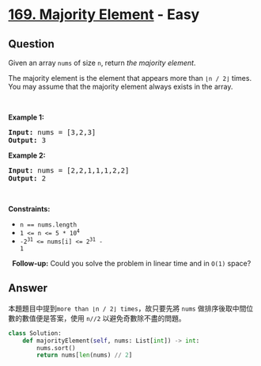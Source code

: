 # [169. Majority Element](https://leetcode.com/problems/majority-element/) - Easy

## Question

Given an array `` nums `` of size `` n ``, return _the majority element_.

The majority element is the element that appears more than `` ⌊n / 2⌋ `` times. You may assume that the majority element always exists in the array.

&nbsp;

__Example 1:__

<pre><strong>Input:</strong> nums = [3,2,3]
<strong>Output:</strong> 3
</pre>

__Example 2:__

<pre><strong>Input:</strong> nums = [2,2,1,1,1,2,2]
<strong>Output:</strong> 2
</pre>

&nbsp;

__Constraints:__

* `` n == nums.length ``
* <code>1 &lt;= n &lt;= 5 * 10<sup>4</sup></code>
* <code>-2<sup>31</sup> &lt;= nums[i] &lt;= 2<sup>31</sup> - 1</code>

&nbsp;
__Follow-up:__ Could you solve the problem in linear time and in `` O(1) `` space?

## Answer

本題題目中提到`more than ⌊n / 2⌋ times`，故只要先將 `nums` 做排序後取中間位數的數值便是答案，使用 `n//2` 以避免奇數除不盡的問題。

```python
class Solution:
    def majorityElement(self, nums: List[int]) -> int:
        nums.sort()
        return nums[len(nums) // 2]

```
